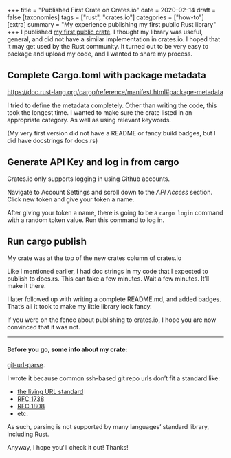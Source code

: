 +++
title = "Published First Crate on Crates.io"
date = 2020-02-14
draft = false 
[taxonomies]
tags = ["rust", "crates.io"]
categories = ["how-to"]
[extra]
summary = "My experience publishing my first public Rust library"
+++
I published [my first public crate](https://crates.io/crates/git-url-parse). I thought my library was useful, general, and did not have a similar implementation in crates.io. I hoped that it may get used by the Rust community. It turned out to be very easy to package and upload my code, and I wanted to share my process.

## Complete Cargo.toml with package metadata

https://doc.rust-lang.org/cargo/reference/manifest.html#package-metadata

I tried to define the metadata completely. Other than writing the code, this took the longest time. I wanted to make sure the crate listed in an appropriate category. As well as using relevant keywords.

(My very first version did not have a README or fancy build badges, but I did have docstrings for docs.rs)

## Generate API Key and log in from cargo

Crates.io only supports logging in using Github accounts.

Navigate to Account Settings and scroll down to the *API Access* section. Click new token and give your token a name.

After giving your token a name, there is going to be a `cargo login` command with a random token value. Run this command to log in.

## Run cargo publish

My crate was at the top of the new crates column of crates.io

Like I mentioned earlier, I had doc strings in my code that I expected to publish to docs.rs. This can take a few minutes. Wait a few minutes. It’ll make it there.

I later followed up with writing a complete README.md, and added badges. That’s all it took to make my little library look fancy.

If you were on the fence about publishing to crates.io, I hope you are now convinced that it was not.

---

#### Before you go, some info about my crate:
[git-url-parse](https://crates.io/crates/git-url-parse).

I wrote it because common ssh-based git repo urls don’t fit a standard like:
* [the living URL standard](https://url.spec.whatwg.org/)
* [RFC 1738](https://tools.ietf.org/html/rfc1738)
* [RFC 1808](https://tools.ietf.org/html/rfc1808.html)
* etc.

As such, parsing is not supported by many languages’ standard library, including Rust.

Anyway, I hope you'll check it out! Thanks!